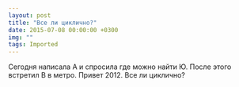 ```yaml
---
layout: post
title: "Все ли циклично?"
date: 2015-07-08 00:00:00 +0300
img: ""
tags: Imported
---
```


Сегодня написала А и спросила где можно найти Ю. После этого встретил В в метро. Привет 2012\. Все ли циклично?